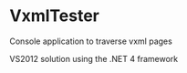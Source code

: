 VxmlTester
==========

Console application to traverse vxml pages

VS2012 solution using the .NET 4 framework